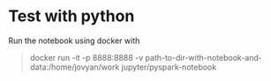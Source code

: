 # Test with python

Run the notebook using docker with
> docker run -it -p 8888:8888 -v path-to-dir-with-notebook-and-data:/home/jovyan/work jupyter/pyspark-notebook
